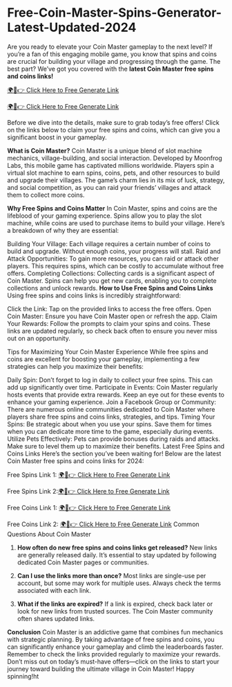 # Free-Coin-Master-Spins-Generator-Latest-Updated-2024
Are you ready to elevate your Coin Master gameplay to the next level? If you’re a fan of this engaging mobile game, you know that spins and coins are crucial for building your village and progressing through the game. The best part? We’ve got you covered with the **latest Coin Master free spins and coins links!**

[🌍📱👉 Click Here to Free Generate Link](https://zades.xyz/coin%20master%20free%20spin/)

[🌍📱👉 Click Here to Free Generate Link](https://zades.xyz/coin%20master%20free%20spin/)

Before we dive into the details, make sure to grab today’s free offers! Click on the links below to claim your free spins and coins, which can give you a significant boost in your gameplay.

**What is Coin Master?**
Coin Master is a unique blend of slot machine mechanics, village-building, and social interaction. Developed by Moonfrog Labs, this mobile game has captivated millions worldwide. Players spin a virtual slot machine to earn spins, coins, pets, and other resources to build and upgrade their villages. The game’s charm lies in its mix of luck, strategy, and social competition, as you can raid your friends’ villages and attack them to collect more coins.

**Why Free Spins and Coins Matter**
In Coin Master, spins and coins are the lifeblood of your gaming experience. Spins allow you to play the slot machine, while coins are used to purchase items to build your village. Here’s a breakdown of why they are essential:

Building Your Village: Each village requires a certain number of coins to build and upgrade. Without enough coins, your progress will stall.
Raid and Attack Opportunities: To gain more resources, you can raid or attack other players. This requires spins, which can be costly to accumulate without free offers.
Completing Collections: Collecting cards is a significant aspect of Coin Master. Spins can help you get new cards, enabling you to complete collections and unlock rewards.
**How to Use Free Spins and Coins Links**
Using free spins and coins links is incredibly straightforward:

Click the Link: Tap on the provided links to access the free offers.
Open Coin Master: Ensure you have Coin Master open or refresh the app.
Claim Your Rewards: Follow the prompts to claim your spins and coins.
These links are updated regularly, so check back often to ensure you never miss out on an opportunity.

Tips for Maximizing Your Coin Master Experience
While free spins and coins are excellent for boosting your gameplay, implementing a few strategies can help you maximize their benefits:

Daily Spin: Don’t forget to log in daily to collect your free spins. This can add up significantly over time.
Participate in Events: Coin Master regularly hosts events that provide extra rewards. Keep an eye out for these events to enhance your gaming experience.
Join a Facebook Group or Community: There are numerous online communities dedicated to Coin Master where players share free spins and coins links, strategies, and tips.
Timing Your Spins: Be strategic about when you use your spins. Save them for times when you can dedicate more time to the game, especially during events.
Utilize Pets Effectively: Pets can provide bonuses during raids and attacks. Make sure to level them up to maximize their benefits.
Latest Free Spins and Coins Links
Here’s the section you’ve been waiting for! Below are the latest Coin Master free spins and coins links for 2024:

Free Spins Link 1: [🌍📱👉 Click Here to Free Generate Link](https://zades.xyz/coin%20master%20free%20spin/)

Free Spins Link 2:[🌍📱👉 Click Here to Free Generate Link](https://zades.xyz/coin%20master%20free%20spin/)

Free Coins Link 1: [🌍📱👉 Click Here to Free Generate Link](https://zades.xyz/coin%20master%20free%20spin/)

Free Coins Link 2: [🌍📱👉 Click Here to Free Generate Link](https://zades.xyz/coin%20master%20free%20spin/)
Common Questions About Coin Master
1. **How often do new free spins and coins links get released?**
New links are generally released daily. It’s essential to stay updated by following dedicated Coin Master pages or communities.

2. **Can I use the links more than once?**
Most links are single-use per account, but some may work for multiple uses. Always check the terms associated with each link.

3. **What if the links are expired?**
If a link is expired, check back later or look for new links from trusted sources. The Coin Master community often shares updated links.

**Conclusion**
Coin Master is an addictive game that combines fun mechanics with strategic planning. By taking advantage of free spins and coins, you can significantly enhance your gameplay and climb the leaderboards faster. Remember to check the links provided regularly to maximize your rewards. Don’t miss out on today’s must-have offers—click on the links to start your journey toward building the ultimate village in Coin Master! Happy spinning!ht
